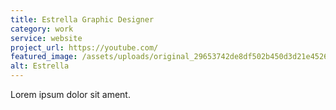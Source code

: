```yaml
---
title: Estrella Graphic Designer
category: work
service: website
project_url: https://youtube.com/
featured_image: /assets/uploads/original_29653742de8df502b450d3d21e4526e4.jpg
alt: Estrella
---
```

Lorem ipsum dolor sit ament.